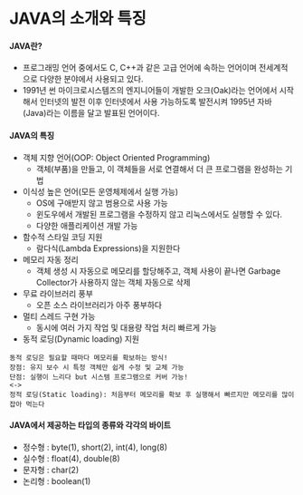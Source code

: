 # JAVA의 소개와 특징

#### JAVA란?
- 프로그래밍 언어 중에서도 C, C++과 같은 고급 언어에 속하는 언어이며 전세계적으로 다양한 분야에서 사용되고 있다.
- 1991년 썬 마이크로시스템즈의 엔지니어들이 개발한 오크(Oak)라는 언어에서 시작해서 
  인터넷의 발전 이후 인터넷에서 사용 가능하도록 발전시켜 1995년 자바(Java)라는 이름을 달고 발표된 언어이다.
  
#### JAVA의 특징
- 객체 지향 언어(OOP: Object Oriented Programming)
  - 객체(부품)을 만들고, 이 객체들을 서로 연결해서 더 큰 프로그램을 완성하는 기법
- 이식성 높은 언어(모든 운영체제에서 실행 가능) 
  - OS에 구애받지 않고 범용으로 사용 가능
  - 윈도우에서 개발된 프로그램을 수정하지 않고 리눅스에서도 실행할 수 있다.
  - 다양한 애플리케이션 개발 가능
- 함수적 스타일 코딩 지원 
  - 람다식(Lambda Expressions)을 지원한다
- 메모리 자동 정리
  - 객체 생성 시 자동으로 메모리를 할당해주고, 객체 사용이 끝나면 Garbage Collector가 사용하지 않는 객체 자동으로 삭제
- 무료 라이브러리 풍부
  - 오픈 소스 라이브러리가 아주 풍부하다
- 멀티 스레드 구현 가능 
  - 동시에 여러 가지 작업 및 대용량 작업 처리 빠르게 가능
- 동적 로딩(Dynamic loading) 지원
```
동적 로딩은 필요할 때마다 메모리를 확보하는 방식!
장점: 유지 보수 시 특정 객체만 쉽게 수정 및 교체 가능
단점: 실행이 느리다 but 시스템 프로그램으로 커버 가능!
<-> 
정적 로딩(Static loading): 처음부터 메모리를 확보 후 실행해서 빠르지만 메모리를 많이 잡아 먹는다
```

#### JAVA에서 제공하는 타입의 종류와 각각의 바이트
- 정수형 : byte(1), short(2), int(4), long(8)
- 실수형 : float(4), double(8)
- 문자형 : char(2)
- 논리형 : boolean(1)
